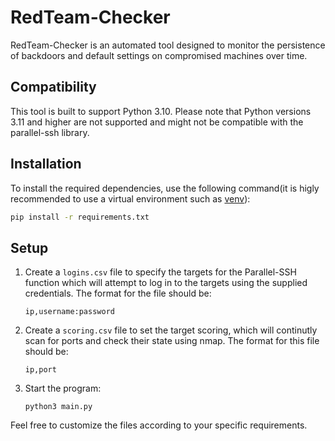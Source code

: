 # RedTeam-Checker

RedTeam-Checker is an automated tool designed to monitor the persistence of backdoors and default settings on compromised machines over time.

## Compatibility
This tool is built to support Python 3.10. Please note that Python versions 3.11 and higher are not supported and might not be compatible with the parallel-ssh library.
## Installation
To install the required dependencies, use the following command(it is higly recommended to use a virtual environment such as [venv](https://www.freecodecamp.org/news/how-to-setup-virtual-environments-in-python/)):
```bash
pip install -r requirements.txt
```

## Setup
1. Create a `logins.csv` file to specify the targets for the Parallel-SSH function which will attempt to log in to the targets using the supplied credentials. The format for the file should be:
   ```
   ip,username:password
   ```

2. Create a `scoring.csv` file to set the target scoring, which will continutly scan for ports and check their state using nmap. The format for this file should be:
   ```
   ip,port
   ```
3. Start the program:
   ```
   python3 main.py
   ```
Feel free to customize the files according to your specific requirements.